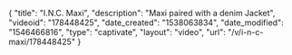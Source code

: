 {
    "title": "I.N.C. Maxi",
    "description": "Maxi paired with a denim Jacket",
    "videoid": "178448425",
    "date_created": "1538063834",
    "date_modified": "1546466816",
    "type": "captivate",
    "layout": "video",
    "url": "\/v\/i-n-c-maxi\/178448425"
}